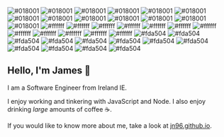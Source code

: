 ![#018001](https://via.placeholder.com/25/018001/000000?text=+)
![#018001](https://via.placeholder.com/25/018001/000000?text=+)
![#018001](https://via.placeholder.com/25/018001/000000?text=+)
![#018001](https://via.placeholder.com/25/018001/000000?text=+)
![#018001](https://via.placeholder.com/25/018001/000000?text=+)
![#018001](https://via.placeholder.com/25/018001/000000?text=+)
![#018001](https://via.placeholder.com/25/018001/000000?text=+)
![#018001](https://via.placeholder.com/25/018001/000000?text=+)
![#018001](https://via.placeholder.com/25/018001/000000?text=+)
![#018001](https://via.placeholder.com/25/018001/000000?text=+)
![#018001](https://via.placeholder.com/25/018001/000000?text=+)
![#018001](https://via.placeholder.com/25/018001/000000?text=+)
![#018001](https://via.placeholder.com/25/018001/000000?text=+)
![#ffffff](https://via.placeholder.com/25/ffffff/000000?text=+)
![#ffffff](https://via.placeholder.com/25/ffffff/000000?text=+)
![#ffffff](https://via.placeholder.com/25/ffffff/000000?text=+)
![#ffffff](https://via.placeholder.com/25/ffffff/000000?text=+)
![#ffffff](https://via.placeholder.com/25/ffffff/000000?text=+)
![#ffffff](https://via.placeholder.com/25/ffffff/000000?text=+)
![#ffffff](https://via.placeholder.com/25/ffffff/000000?text=+)
![#ffffff](https://via.placeholder.com/25/ffffff/000000?text=+)
![#ffffff](https://via.placeholder.com/25/ffffff/000000?text=+)
![#ffffff](https://via.placeholder.com/25/ffffff/000000?text=+)
![#ffffff](https://via.placeholder.com/25/ffffff/000000?text=+)
![#ffffff](https://via.placeholder.com/25/ffffff/000000?text=+)
![#fda504](https://via.placeholder.com/25/fda504/000000?text=+)
![#fda504](https://via.placeholder.com/25/fda504/000000?text=+)
![#fda504](https://via.placeholder.com/25/fda504/000000?text=+)
![#fda504](https://via.placeholder.com/25/fda504/000000?text=+)
![#fda504](https://via.placeholder.com/25/fda504/000000?text=+)
![#fda504](https://via.placeholder.com/25/fda504/000000?text=+)
![#fda504](https://via.placeholder.com/25/fda504/000000?text=+)
![#fda504](https://via.placeholder.com/25/fda504/000000?text=+)
![#fda504](https://via.placeholder.com/25/fda504/000000?text=+)
![#fda504](https://via.placeholder.com/25/fda504/000000?text=+)
![#fda504](https://via.placeholder.com/25/fda504/000000?text=+)
![#fda504](https://via.placeholder.com/25/fda504/000000?text=+)

Hello, I'm James 👋
---
I am a Software Engineer from Ireland IE.

I enjoy working and tinkering with JavaScript and Node. I also enjoy drinking _large_ amounts of coffee ☕.

If you would like to know more about me, take a look at [jn96.github.io](https://jn96.github.io/).
